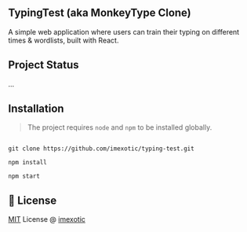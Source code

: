 ## TypingTest (aka MonkeyType Clone)

A simple web application where users can train their typing on different times & wordlists, built with React.

## Project Status

...

## Installation

> The project requires `node` and `npm` to be installed globally.

```

git clone https://github.com/imexotic/typing-test.git

npm install

npm start

```

## 📝 License

[MIT](https://github.com/imexotic/ExoBot/blob/main/LICENSE) License @ [imexotic](https://github.com/imexotic)

